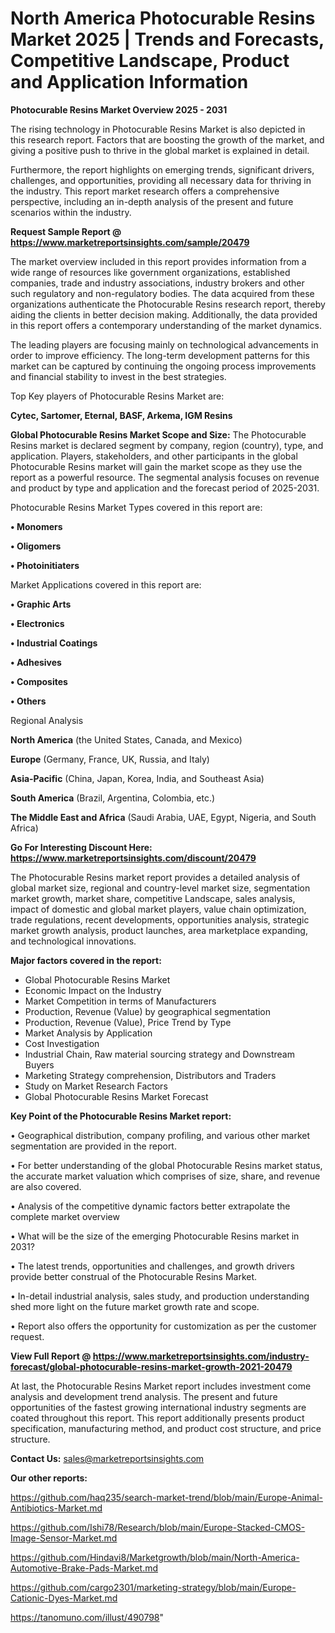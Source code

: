 # North America Photocurable Resins Market 2025 | Trends and Forecasts, Competitive Landscape, Product and Application Information

<Strong> Photocurable Resins Market Overview 2025 - 2031</strong>

The rising technology in Photocurable Resins Market is also depicted in this research report. Factors that are boosting the growth of the market, and giving a positive push to thrive in the global market is explained in detail.

Furthermore, the report highlights on emerging trends, significant drivers, challenges, and opportunities, providing all necessary data for thriving in the industry. This report market research offers a comprehensive perspective, including an in-depth analysis of the present and future scenarios within the industry.

<strong>Request Sample Report @ <a href=https://www.marketreportsinsights.com/sample/20479>https://www.marketreportsinsights.com/sample/20479</a></strong>

The market overview included in this report provides information from a wide range of resources like government organizations, established companies, trade and industry associations, industry brokers and other such regulatory and non-regulatory bodies. The data acquired from these organizations authenticate the Photocurable Resins research report, thereby aiding the clients in better decision making. Additionally, the data provided in this report offers a contemporary understanding of the market dynamics.

The leading players are focusing mainly on technological advancements in order to improve efficiency. The long-term development patterns for this market can be captured by continuing the ongoing process improvements and financial stability to invest in the best strategies.

Top Key players of Photocurable Resins Market are:

<strong>Cytec, Sartomer, Eternal, BASF, Arkema, IGM Resins</strong>

<strong><b>Global Photocurable Resins Market Scope and Size:</b></strong>
The Photocurable Resins market is declared segment by company, region (country), type, and application. Players, stakeholders, and other participants in the global Photocurable Resins market will gain the market scope as they use the report as a powerful resource. The segmental analysis focuses on revenue and product by type and application and the forecast period of 2025-2031.

Photocurable Resins Market Types covered in this report are:

<strong>• Monomers

• Oligomers

• Photoinitiaters</strong>

Market Applications covered in this report are:

<strong>• Graphic Arts

• Electronics

• Industrial Coatings

• Adhesives

• Composites

• Others</strong> 

Regional Analysis

<strong>North America</strong> (the United States, Canada, and Mexico)

<strong>Europe</strong> (Germany, France, UK, Russia, and Italy)

<strong>Asia-Pacific</strong> (China, Japan, Korea, India, and Southeast Asia)

<strong>South America</strong> (Brazil, Argentina, Colombia, etc.)

<strong>The Middle East and Africa</strong> (Saudi Arabia, UAE, Egypt, Nigeria, and South Africa)

<strong>Go For Interesting Discount Here: <a href=https://www.marketreportsinsights.com/discount/20479>https://www.marketreportsinsights.com/discount/20479</a></strong>

The Photocurable Resins market report provides a detailed analysis of global market size, regional and country-level market size, segmentation market growth, market share, competitive Landscape, sales analysis, impact of domestic and global market players, value chain optimization, trade regulations, recent developments, opportunities analysis, strategic market growth analysis, product launches, area marketplace expanding, and technological innovations.

<strong><b>Major factors covered in the report:</b></strong>
<ul>
  <li>Global Photocurable Resins Market </li>
  <li>Economic Impact on the Industry</li>
  <li>Market Competition in terms of Manufacturers</li>
  <li>Production, Revenue (Value) by geographical segmentation</li>
  <li>Production, Revenue (Value), Price Trend by Type</li>
  <li>Market Analysis by Application</li>
  <li>Cost Investigation</li>
  <li>Industrial Chain, Raw material sourcing strategy and Downstream Buyers</li>
  <li>Marketing Strategy comprehension, Distributors and Traders</li>
  <li>Study on Market Research Factors</li>
  <li>Global Photocurable Resins Market Forecast</li>
</ul>

<strong><b>Key Point of the Photocurable Resins Market report:</b></strong>

• Geographical distribution, company profiling, and various other market segmentation are provided in the report.

• For better understanding of the global Photocurable Resins market status, the accurate market valuation which comprises of size, share, and revenue are also covered.

• Analysis of the competitive dynamic factors better extrapolate the complete market overview

• What will be the size of the emerging Photocurable Resins market in 2031?

• The latest trends, opportunities and challenges, and growth drivers provide better construal of the Photocurable Resins Market.

• In-detail industrial analysis, sales study, and production understanding shed more light on the future market growth rate and scope.

• Report also offers the opportunity for customization as per the customer request.

<strong><b>View Full Report @ <a href=https://www.marketreportsinsights.com/industry-forecast/global-photocurable-resins-market-growth-2021-20479>https://www.marketreportsinsights.com/industry-forecast/global-photocurable-resins-market-growth-2021-20479</a></b></strong>


At last, the Photocurable Resins Market report includes investment come analysis and development trend analysis. The present and future opportunities of the fastest growing international industry segments are coated throughout this report. This report additionally presents product specification, manufacturing method, and product cost structure, and price structure.

<strong>Contact Us:</strong>
sales@marketreportsinsights.com

<strong>Our other reports:</strong>

<a href=https://github.com/haq235/search-market-trend/blob/main/Europe-Animal-Antibiotics-Market.md>https://github.com/haq235/search-market-trend/blob/main/Europe-Animal-Antibiotics-Market.md</a>

<a href=https://github.com/Ishi78/Research/blob/main/Europe-Stacked-CMOS-Image-Sensor-Market.md>https://github.com/Ishi78/Research/blob/main/Europe-Stacked-CMOS-Image-Sensor-Market.md</a>

<a href=https://github.com/Hindavi8/Marketgrowth/blob/main/North-America-Automotive-Brake-Pads-Market.md>https://github.com/Hindavi8/Marketgrowth/blob/main/North-America-Automotive-Brake-Pads-Market.md</a>

<a href=https://github.com/cargo2301/marketing-strategy/blob/main/Europe-Cationic-Dyes-Market.md>https://github.com/cargo2301/marketing-strategy/blob/main/Europe-Cationic-Dyes-Market.md</a>

<a href=https://tanomuno.com/illust/490798>https://tanomuno.com/illust/490798</a>"
